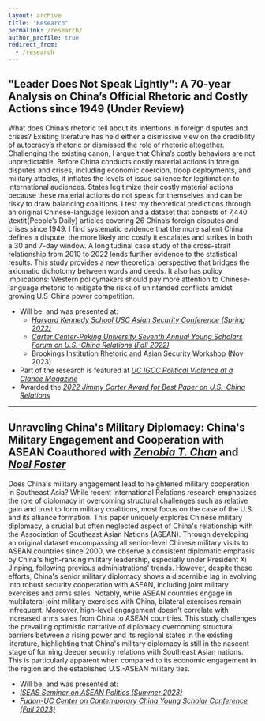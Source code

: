 ```yaml
---
layout: archive
title: "Research"
permalink: /research/
author_profile: true
redirect_from:
  - /research
---
```

"Leader Does Not Speak Lightly": A 70-year Analysis on China’s Official Rhetoric and Costly Actions since 1949 (Under Review)
------

What does China’s rhetoric tell about its intentions in foreign disputes and crises? Existing literature has held either a dismissive view on the credibility of autocracy’s rhetoric or dismissed the role of rhetoric altogether. Challenging the existing canon, I argue that China’s costly behaviors are not unpredictable. Before China conducts costly material actions in foreign disputes and crises, including economic coercion, troop deployments, and military attacks, it inflates the levels of issue salience for legitimation to international audiences. States legitimize their costly material actions because these material actions do not speak for themselves and can be risky to draw balancing coalitions. I test my theoretical predictions through an original Chinese-language lexicon and a dataset that consists of 7,440 \textit{People’s Daily} articles covering 26 China’s foreign disputes and crises since 1949. I find systematic evidence that the more salient China defines a dispute, the more likely and costly it escalates and strikes in both a 30 and 7-day window. A longitudinal case study of the cross-strait relationship from 2010 to 2022 lends further evidence to the statistical results. This study provides a new theoretical perspective that bridges the axiomatic dichotomy between words and deeds. It also has policy implications: Western policymakers should pay more attention to Chinese-language rhetoric to mitigate the risks of unintended conflicts amidst growing U.S-China power competition.

- Will be, and was presented at: 
  - *[Harvard Kennedy School USC Asian Security Conference (Spring 2022)](https://dornsife.usc.edu/ksi/us-asia-grand-strategy-fellowship/)*
  - *[Carter Center-Peking University Seventh Annual Young Scholars Forum on U.S.-China Relations (Fall 2022)](https://meizhong.report/wp-content/uploads/2022/09/seventh-ysf-poster.pdf)*
  - Brookings Institution Rhetoric and Asian Security Workshop (Nov 2023)
- Part of the research is featured at *[UC IGCC Political Violence at a Glance Magazine](https://politicalviolenceataglance.org/2022/08/02/nancy-pelosis-potential-visit-to-taiwan-and-the-risk-of-escalation/)*
- Awarded the *[2022 Jimmy Carter Award for Best Paper on U.S.-China Relations](https://uscnpm.org/2022/10/11/announcing-the-winners-2022-young-scholars-forum-on-us-china-relations/)*

---
Unraveling China's Military Diplomacy: China's Military Engagement and Cooperation with ASEAN Coauthored with *[Zenobia T. Chan](http://www.zenobiachan.com/)* and *[Noel Foster](https://www.noelfoster.com/)*
------

Does China's military engagement lead to heightened military cooperation in Southeast Asia? While recent International Relations research emphasizes the role of diplomacy in overcoming structural challenges such as relative gain and trust to form military coalitions, most focus on the case of the U.S. and its alliance formation. This paper uniquely explores Chinese military diplomacy, a crucial but often neglected aspect of China's relationship with the Association of Southeast Asian Nations (ASEAN). Through developing an original dataset encompassing all senior-level Chinese military visits to ASEAN countries since 2000, we observe a consistent diplomatic emphasis by China's high-ranking military leadership, especially under President Xi Jinping, following previous administrations' trends. However, despite these efforts, China's senior military diplomacy shows a discernible lag in evolving into robust security cooperation with ASEAN, including joint military exercises and arms sales. Notably, while ASEAN countries engage in multilateral joint military exercises with China, bilateral exercises remain infrequent. Moreover, high-level engagement doesn't correlate with increased arms sales from China to ASEAN countries. This study challenges the prevailing optimistic narrative of diplomacy overcoming structural barriers between a rising power and its regional states in the existing literature, highlighting that China's military diplomacy is still in the nascent stage of forming deeper security relations with Southeast Asian nations. This is particularly apparent when compared to its economic engagement in the region and the established U.S.-ASEAN military ties.

 - Will be, and was presented at: 
  - *[ISEAS Seminar on ASEAN Politics (Summer 2023)]([https://dornsife.usc.edu/ksi/us-asia-grand-strategy-fellowship/](https://www.iseas.edu.sg/events/upcoming-events/))*
  - *[Fudan-UC Center on Contemporary China Young Scholar Conference (Fall 2023)](https://china.ucsd.edu/_files/21china_young-scholars-conference_cfp-2023.pdf)*



